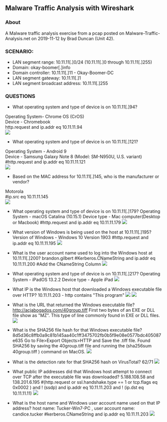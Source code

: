 ## Malware Traffic Analysis with Wireshark
### About

A Malware traffic analysis exercise from a pcap posted on Malware-Traffic-Analysis.net on 2019-11-12 by Brad Duncan (Unit 42).

### SCENARIO:
- LAN segment range:  10.11.11[.]0/24 (10.11.11[.]0 through 10.11.11[.]255)
- Domain:  okay-boomer[.]info
- Domain controller:  10.11.11[.]11 - Okay-Boomer-DC
- LAN segment gateway:  10.11.11[.]1
- LAN segment broadcast address:  10.11.11[.]255

### QUESTIONS
- What operating system and type of device is on 10.11.11[.]94?
  
Operating System- Chrome OS (CrOS)  
Device - Chromebook  
http.request and ip.addr eq 10.11.11.94  
![](OkayBoomer/Images/01.png)

- What operating system and type of device is on 10.11.11[.]121?
  
Operating System - Android 9  
Device - Samsung Galaxy Note 8 (Model: SM-N950U, U.S. variant)  
#http.request and ip.addr eq 10.11.11.121  
![](OkayBoomer/Images/02.png)

- Based on the MAC address for 10.11.11[.]145, who is the manufacturer or vendor?

Motorola  
#ip.src eq 10.11.11.145  
![](OkayBoomer/Images/03.png)

- What operating system and type of device is on 10.11.11[.]179?
Operating System - macOS Catalina (10.15.1)
Device type - Mac computer(Desktop or Macbook)
#http.request and ip.addr eq 10.11.11.179
![](OkayBoomer/Images/04.png)

- What version of Windows is being used on the host at 10.11.11[.]195?
Version of Windows - Windows 10 Version 1903
#http.request and ip.addr eq 10.11.11.195
![](OkayBoomer/Images/05.png)
- What is the user account name used to log into the Windows host at 10.11.11[.]200?
brandon.gilbert
#Kerberos.CNameString and ip.addr eq 10.11.11.200
#Add the CNameString Column 
![](OkayBoomer/Images/06.png)

- What operating system and type of device is on 10.11.11[.]217?
Operating System - iPadOS 13.2.2
Device type - Apple iPad
![](07.png)

- What IP is the Windows host that downloaded a Windows executable file over HTTP?
10.11.11.203 - http contains "This program"
![](OkayBoomer/Images/08.png)
![](OkayBoomer/Images/09.png)

 - What is the URL that returned the Windows executable file?
 http://acjabogados.com/40group.tiff
First two bytes of an EXE or DLL file show as "MZ". This type of line commonly found in EXE or DLL files.
![](OkayBoomer/Images/10.png)

- What is the SHA256 file hash for that Windows executable file?
 8d5d36c8ffb0a9c81b145aa40c1ff3475702fb0b5f9e08e0577bdc405087e635
 Go to File>Export Objects>HTTP and Save the .tiff file.
 Found SHA256 by saving the 40group.tiff file and running the (sha256sum 40group.tiff ) command on MacOS. 
![](OkayBoomer/Images/11.png)

- What is the detection rate for that SHA256 hash on VirusTotal?
62/71
![](OkayBoomer/Images/12.png)

- What public IP addresses did that Windows host attempt to connect over TCP after the executable file was downloaded?
5.188.108.58 and 138.201.6.195
#(http.request or ssl.handshake.type == 1 or tcp.flags eq 0x0002 ) and ! (ssdp) and ip.addr eq 10.11.11.203 and ! (ip.dst eq 10.11.11.11)
![](OkayBoomer/Images/13.png)

- What is the host name and Windows user account name used on that IP address?
host name: Tucker-Win7-PC , user account name: candice.tucker
#kerberos.CNameString and ip.addr eq 10.11.11.203
![](OkayBoomer/Images/14.png)
